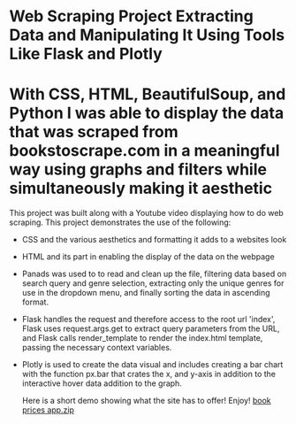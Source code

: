 # Web Scraping Project Extracting Data and Manipulating It Using Tools Like Flask and Plotly

# With CSS, HTML, BeautifulSoup, and Python I was able to display the data that was scraped from bookstoscrape.com in a meaningful way using graphs and filters while simultaneously making it aesthetic

This project was built along with a Youtube video displaying how to do web scraping. This project demonstrates the use of the following:

* CSS and the various aesthetics and formatting it adds to a websites look
* HTML and its part in enabling the display of the data on the webpage
* Panads was used to to read and clean up the file, filtering data based on search query and genre selection, extracting only the unique genres for use in the dropdown menu, and finally sorting the data in ascending format.
* Flask handles the request and therefore access to the root url 'index', Flask uses request.args.get to extract query parameters from the URL, and Flask calls render_template to render the index.html template, passing the necessary context variables.
* Plotly is used to create the data visual and includes creating a bar chart with the function px.bar that crates the x, and y-axis in addition to the interactive hover data addition to the graph.

  Here is a short demo showing what the site has to offer! Enjoy!
[book prices app.zip](https://github.com/user-attachments/files/16228085/book.prices.app.zip)
